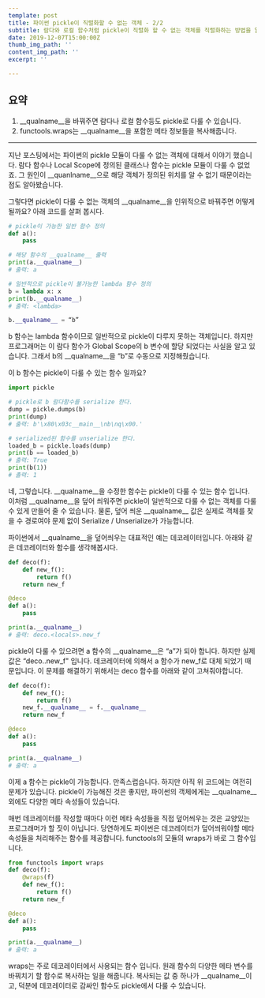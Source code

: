 ```yaml
---
template: post
title: 파이썬 pickle이 직렬화할 수 없는 객체 - 2/2
subtitle: 람다와 로컬 함수처럼 pickle이 직렬화 할 수 없는 객체를 직렬화하는 방법을 알아봅니다.
date: 2019-12-07T15:00:00Z
thumb_img_path: ''
content_img_path: ''
excerpt: ''

---
```

## 요약
1. \_\_qualname\_\_을 바꿔주면 람다나 로컬 함수등도 pickle로 다룰 수 있습니다.
2. functools.wraps는 \_\_qualname\_\_을 포함한 메타 정보들을 복사해줍니다.
---
지난 포스팅에서는 파이썬의 pickle 모듈이 다룰 수 없는 객체에 대해서 이야기 했습니다.        람다 함수나 Local Scope에 정의된 클래스나 함수는 pickle 모듈이 다룰 수 없었죠. 그 원인이 \_\_quanlname\_\_으로 해당 객체가 정의된 위치를  알 수 없기 때문이라는 점도 알아봤습니다.

그렇다면 pickle이 다룰 수 없는 객체의 \_\_qualname\_\_을 인위적으로 바꿔주면 어떻게 될까요? 아래 코드를 살펴 봅시다.

```python
# pickle이 가능한 일반 함수 정의
def a():
	pass

# 해당 함수의 __qualname__ 출력
print(a.__qualname__)
# 출력: a

# 일반적으로 pickle이 불가능한 lambda 함수 정의
b = lambda x: x
print(b.__qualname__)
# 출력: <lambda>

b.__qualname__ = “b”
```

 b 함수는 lambda 함수이므로 일반적으로 pickle이 다루지 못하는 객체입니다. 하지만 프로그래머는 이 람다 함수가 Global Scope의 b 변수에 할당 되었다는 사실을 알고 있습니다.  그래서 b의 \_\_qualname\_\_을  “b”로 수동으로 지정해줬습니다.

 이 b 함수는 pickle이 다룰 수 있는 함수 일까요? 

```python
import pickle

# pickle로 b 람다함수를 serialize 한다.
dump = pickle.dumps(b)
print(dump)
# 출력: b'\x80\x03c__main__\nb\nq\x00.'

# serialized된 함수를 unserialize 한다.
loaded_b = pickle.loads(dump)
print(b == loaded_b)
# 출력: True
print(b(1))
# 촐력: 1
```

네, 그렇습니다. \_\_qualname\_\_을 수정한 함수는 pickle이 다룰 수 있는 함수 입니다.  이처럼 \_\_qualname\_\_을 덮어 씌워주면 pickle이 일반적으로 다룰 수 없는 객체를 다룰 수 있게 만들어 줄 수 있습니다. 물론, 덮어 씌운 \_\_qualname\_\_ 값은 실제로 객체를 찾을 수 경로여야 문제 없이 Serialize / Unserialize가 가능합니다.

파이썬에서 \_\_qualname\_\_을 덮어씌우는 대표적인 예는 데코레이터입니다. 아래와 같은 데코레이터와 함수를 생각해봅시다.

```python
def deco(f):
	def new_f():
		return f()
	return new_f

@deco
def a():
	pass

print(a.__qualname__)
# 출력: deco.<locals>.new_f
```

pickle이 다룰 수 있으려면 a 함수의 \_\_qualname\_\_은 “a”가 되야 합니다. 하지만 실제 값은 “deco.<locals>.new\_f" 입니다. 데코레이터에 의해서 a 함수가 new\_f로 대체 되었기 때문입니다.  이 문제를 해결하기 위해서는 deco 함수를 아래와 같이 고쳐줘야합니다.

```python
def deco(f):
	def new_f():
		return f()
	new_f.__qualname__ = f.__qualname__
	return new_f

@deco
def a():
	pass

print(a.__qualname__)
# 출력: a
```

이제 a 함수는 pickle이 가능합니다. 만족스럽습니다. 하지만 아직 위 코드에는 여전히 문제가 있습니다. pickle이 가능해진 것은 좋지만, 파이썬의 객체에게는 \_\_qualname\_\_외에도 다양한 메타 속성들이 있습니다. 

매번 데코레이터를 작성할 때마다 이런 메타 속성들을 직접 덮어씌우는 것은 교양있는 프로그래머가 할 짓이 아닙니다. 당연하게도 파이썬은 데코레이터가 덮어씌워야할 메타 속성들을 처리해주는 함수를 제공합니다. functools의 모듈의 wraps가 바로 그 함수입니다.

```python
from functools import wraps
def deco(f):
	@wraps(f)
	def new_f():
		return f()
	return new_f

@deco
def a():
	pass

print(a.__qualname__)
# 출력: a
```

wraps는 주로 데코레이터에서 사용되는 함수 입니다. 원래 함수의 다양한 메타 변수를 바꿔치기 할 함수로 복사하는 일을 해줍니다. 복사되는 값 중 하나가 \_\_qualname\_\_이고, 덕분에 데코레이터로 감싸인 함수도 pickle에서 다룰 수 있습니다.